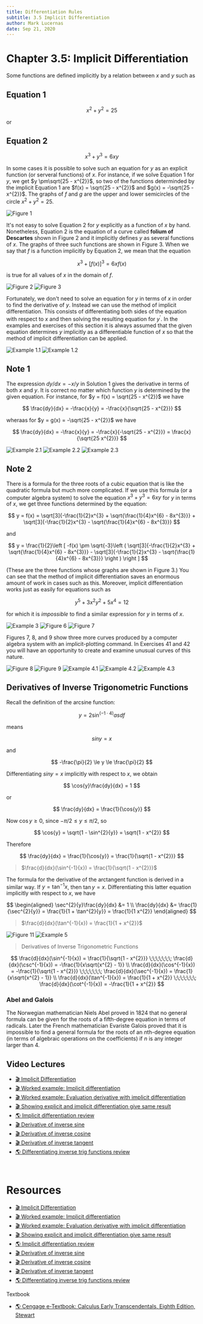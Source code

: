 ```yaml
---
title: Differentiation Rules
subtitle: 3.5 Implicit Differentiation
author: Mark Lucernas
date: Sep 21, 2020
---
```



# Chapter 3.5: Implicit Differentiation

Some functions are defined implicitly by a relation between $x$ and $y$ such as

## Equation 1

$$
x^{2} + y^{2} = 25
$$

or

## Equation 2

$$
x^{3} + y^{3} = 6xy
$$

In some cases it is possible to solve such an equation for $y$ as an explicit
function (or serveral functions) of $x$. For instance, if we solve Equation 1
for $y$, we get $y \pm\sqrt{25 - x^{2}}$, so two of the functions determinded by
the implicit Equation 1 are $f(x) = \sqrt{25 - x^{2}}$ and $g(x) = -\sqrt{25 -
x^{2}}$. The graphs of $f$ and $g$ are the upper and lower semicircles of the
circle $x^{2} + y^{2} = 25$.

![Figure 1](../../../../../files/fall-2020/MATH-150/chapter-3/3.5_figure-1.png)

It's not easy to solve Equation 2 for $y$ explicitly as a function of $x$ by
hand. Nonetheless, Equation 2 is the equation of a curve called **folium of
Descartes** shown in Figure 2 and it implicitly defines $y$ as several functions
of $x$. The graphs of three such functions are shown in Figure 3. When we say
that $f$ is a function implicitly by Equation 2, we mean that the equation

$$
x^{3} + [f(x)]^{3} = 6xf(x)
$$

is true for all values of $x$ in the domain of $f$.

![Figure 2](../../../../../files/fall-2020/MATH-150/chapter-3/3.5_figure-2.png)
![Figure 3](../../../../../files/fall-2020/MATH-150/chapter-3/3.5_figure-3.png)

Fortunately, we don't need to solve an equation for $y$ in terms of $x$ in order
to find the derivative of $y$. Instead we can use the method of implicit
differentiation.  This consists of differentiating both sides of the equation
with respect to $x$ and then solving the resulting equation for $y^{\prime}$. In
the examples and exercises of this section it is always assumed that the given
equation determines $y$ implicitly as a differentiable function of $x$ so that
the method of implicit differentiation can be applied.

![Example 1.1](../../../../../files/fall-2020/MATH-150/chapter-3/3.5_example-1.1.png)
![Example 1.2](../../../../../files/fall-2020/MATH-150/chapter-3/3.5_example-1.2.png)

## Note 1

The expression $dy/dx = -x/y$ in Solution 1 gives the derivative in terms of
both $x$ and $y$. It is correct no matter which function $y$ is determined by
the given equation. For instance, for $y = f(x) = \sqrt{25 - x^{2}}$ we have

$$
\frac{dy}{dx} = -\frac{x}{y} = -\frac{x}{\sqrt{25 - x^{2}}}
$$

wheraas for $y = g(x) = -\sqrt{25 - x^{2}}$ we have

$$
\frac{dy}{dx} = -\frac{x}{y} = -\frac{x}{-\sqrt{25 - x^{2}}} = \frac{x}{\sqrt{25 x^{2}}}
$$

![Example 2.1](../../../../../files/fall-2020/MATH-150/chapter-3/3.5_example-2.1.png)
![Example 2.2](../../../../../files/fall-2020/MATH-150/chapter-3/3.5_example-2.2.png)
![Example 2.3](../../../../../files/fall-2020/MATH-150/chapter-3/3.5_example-2.3.png)

## Note 2

There is a formula for the three roots of a cubic equation that is like the
quadratic formula but much more complicated. If we use this formula (or a
computer algebra system) to solve the equation $x^{3} + y^{3} = 6xy$ for $y$ in
terms of $x$, we get three functions determined by the equation:

$$
y = f(x) = \sqrt[3]{-\frac{1}{2}x^{3} + \sqrt{\frac{1}{4}x^{6} - 8x^{3}}} + \sqrt[3]{-\frac{1}{2}x^{3} - \sqrt{\frac{1}{4}x^{6} - 8x^{3}}}
$$

and

$$
y = \frac{1}{2}\left [ -f(x) \pm \sqrt{-3}\left ( \sqrt[3]{-\frac{1}{2}x^{3} + \sqrt{\frac{1}{4}x^{6} - 8x^{3}}} - \sqrt[3]{-\frac{1}{2}x^{3} - \sqrt{\frac{1}{4}x^{6} - 8x^{3}}} \right ) \right ]
$$

(These are the three functions whose graphs are shown in Figure 3.) You can see
that the method of implicit differentiation saves an enormous amount of work in
cases such as this. Moreover, implicit differentiation works just as easily for
equations such as

$$
y^{5} + 3x^{2}y^{2} + 5x^{4} = 12
$$

for which it is _impossible_ to find a similar expression for $y$ in terms of
$x$.

![Example 3](../../../../../files/fall-2020/MATH-150/chapter-3/3.5_example-3.png)
![Figure 6](../../../../../files/fall-2020/MATH-150/chapter-3/3.5_figure-6.png)
![Figure 7](../../../../../files/fall-2020/MATH-150/chapter-3/3.5_figure-7.png)

Figures 7, 8, and 9 show three more curves produced by a computer algebra system
with an implicit-plotting command. In Exercises 41 and 42 you will have an
opportunity to create and examine unusual curves of this nature.

![Figure 8](../../../../../files/fall-2020/MATH-150/chapter-3/3.5_figure-8.png)
![Figure 9](../../../../../files/fall-2020/MATH-150/chapter-3/3.5_figure-9.png)
![Example 4.1](../../../../../files/fall-2020/MATH-150/chapter-3/3.5_example-4.1.png)
![Example 4.2](../../../../../files/fall-2020/MATH-150/chapter-3/3.5_example-4.2.png)
![Example 4.3](../../../../../files/fall-2020/MATH-150/chapter-3/3.5_example-4.3.png)

## Derivatives of Inverse Trigonometric Functions

Recall the definition of the arcsine function:

$$
y = 2\sin^{(-1 \cdot 4)}{asdf}
$$

means

$$
sin y = x
$$

and

$$
-\frac{\pi}{2} \le y \le \frac{\pi}{2}
$$

Differentiating $sin y = x$ implicitly with respect to $x$, we obtain

$$
\cos{y}\frac{dy}{dx} = 1
$$

or

$$
\frac{dy}{dx} = \frac{1}{\cos{y}}
$$

Now $\cos{y} \ge 0$, since $-\pi/2 \le y \le \pi/2$, so

$$
\cos{y} = \sqrt{1 - \sin^{2}{y}} = \sqrt{1 - x^{2}}
$$

Therefore

$$
\frac{dy}{dx} = \frac{1}{\cos{y}} = \frac{1}{\sqrt{1 - x^{2}}}
$$

> $\frac{d}{dx}(\sin^{-1}{x}) = \frac{1}{\sqrt{1 - x^{2}}}$

The formula for the derivative of the arctangent function is derived in a
similar way. If $y = \tan^{-1}{x}$, then $\tan{y} = x$. Differentiating this
latter equation implicitly with respect to $x$, we have

$$
\begin{aligned}
\sec^{2}{y}\frac{dy}{dx} &= 1 \\
           \frac{dy}{dx} &= \frac{1}{\sec^{2}{y}} = \frac{1}{1 + \tan^{2}{y}} = \frac{1}{1 x^{2}}
\end{aligned}
$$

> $\frac{d}{dx}(\tan^{-1}{x}) = \frac{1}{1 + x^{2}}$

![Figure 11](../../../../../files/fall-2020/MATH-150/chapter-3/3.5_figure-11.png)
![Example 5](../../../../../files/fall-2020/MATH-150/chapter-3/3.5_example-5.png)

> Derivatives of Inverse Trigonometric Functions

$$
\frac{d}{dx}(\sin^{-1}{x}) = \frac{1}{\sqrt{1 - x^{2}}} \;\;\;\;\;\;\; \frac{d}{dx}(\csc^{-1}{x}) = -\frac{1}{x\sqrt{x^{2} - 1}} \\
\frac{d}{dx}(\cos^{-1}{x}) = -\frac{1}{\sqrt{1 - x^{2}}} \;\;\;\;\;\;\; \frac{d}{dx}(\sec^{-1}{x}) = \frac{1}{x\sqrt{x^{2} - 1}} \\
\frac{d}{dx}(\tan^{-1}{x}) = \frac{1}{1 + x^{2}} \;\;\;\;\;\;\; \frac{d}{dx}(\cot^{-1}{x}) = -\frac{1}{1 + x^{2}}
$$

### Abel and Galois

The Norwegian mathematician Niels Abel proved in 1824 that no general formula
can be given for the roots of a fifth-degree equation in terms of radicals.
Later the French mathematician Evariste Galois proved that it is impossible to
find a general formula for the roots of an $n$th-degree equation (in terms of
algebraic operations on the coefficients) if $n$ is any integer larger than $4$.


## Video Lectures

- [🎬 Implicit Differentiation](https://www.khanacademy.org/math/ap-calculus-ab/ab-differentiation-2-new/ab-3-2/v/implicit-differentiation-1)
- [🎬 Worked example: Implicit differentiation](https://www.khanacademy.org/math/ap-calculus-ab/ab-differentiation-2-new/ab-3-2/v/implicit-derivative-of-x-y-2-x-y-1)
- [🎬 Worked example: Evaluation derivative with implicit differentiation](https://www.khanacademy.org/math/ap-calculus-ab/ab-differentiation-2-new/ab-3-2/v/finding-slope-of-tangent-line-with-implicit-differentiation)
- [🎬 Showing explicit and implicit differentiation give same result](https://www.khanacademy.org/math/ap-calculus-ab/ab-differentiation-2-new/ab-3-2/v/showing-explicit-and-implicit-differentiation-give-same-result)
- [🌎 Implicit differentiation review](https://www.khanacademy.org/math/ap-calculus-ab/ab-differentiation-2-new/ab-3-2/a/implicit-differentiation-review)
- [🎬 Derivative of inverse sine](https://www.khanacademy.org/math/ap-calculus-ab/ab-differentiation-2-new/ab-3-4/v/derivative-inverse-sine)
- [🎬 Derivative of inverse cosine](https://www.khanacademy.org/math/ap-calculus-ab/ab-differentiation-2-new/ab-3-4/v/derivative-inverse-cosine)
- [🎬 Derivative of inverse tangent](https://www.khanacademy.org/math/ap-calculus-ab/ab-differentiation-2-new/ab-3-4/v/derivative-inverse-tangent)
- [🌎 Differentiating inverse trig functions review](https://www.khanacademy.org/math/ap-calculus-ab/ab-differentiation-2-new/ab-3-4/a/differentiating-inverse-trig-functions-review)

<br>

# Resources

- [🎬 Implicit Differentiation](https://www.khanacademy.org/math/ap-calculus-ab/ab-differentiation-2-new/ab-3-2/v/implicit-differentiation-1)
- [🎬 Worked example: Implicit differentiation](https://www.khanacademy.org/math/ap-calculus-ab/ab-differentiation-2-new/ab-3-2/v/implicit-derivative-of-x-y-2-x-y-1)
- [🎬 Worked example: Evaluation derivative with implicit differentiation](https://www.khanacademy.org/math/ap-calculus-ab/ab-differentiation-2-new/ab-3-2/v/finding-slope-of-tangent-line-with-implicit-differentiation)
- [🎬 Showing explicit and implicit differentiation give same result](https://www.khanacademy.org/math/ap-calculus-ab/ab-differentiation-2-new/ab-3-2/v/showing-explicit-and-implicit-differentiation-give-same-result)
- [🌎 Implicit differentiation review](https://www.khanacademy.org/math/ap-calculus-ab/ab-differentiation-2-new/ab-3-2/a/implicit-differentiation-review)
- [🎬 Derivative of inverse sine](https://www.khanacademy.org/math/ap-calculus-ab/ab-differentiation-2-new/ab-3-4/v/derivative-inverse-sine)
- [🎬 Derivative of inverse cosine](https://www.khanacademy.org/math/ap-calculus-ab/ab-differentiation-2-new/ab-3-4/v/derivative-inverse-cosine)
- [🎬 Derivative of inverse tangent](https://www.khanacademy.org/math/ap-calculus-ab/ab-differentiation-2-new/ab-3-4/v/derivative-inverse-tangent)
- [🌎 Differentiating inverse trig functions review](https://www.khanacademy.org/math/ap-calculus-ab/ab-differentiation-2-new/ab-3-4/a/differentiating-inverse-trig-functions-review)

Textbook

+ [🌎 Cengage e-Textbook: Calculus Early Transcendentals, Eighth Edition, Stewart](https://webassign.com/)

